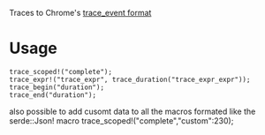 Traces to Chrome's [trace_event format](https://docs.google.com/document/d/1CvAClvFfyA5R-PhYUmn5OOQtYMH4h6I0nSsKchNAySU/preview)

# Usage
    trace_scoped!("complete");
    trace_expr!("trace_expr", trace_duration("trace_expr_expr"));
    trace_begin("duration");
    trace_end("duration");
also possible to add cusomt data to all the macros formated like the serde::Json! macro
    trace_scoped!("complete","custom":230);